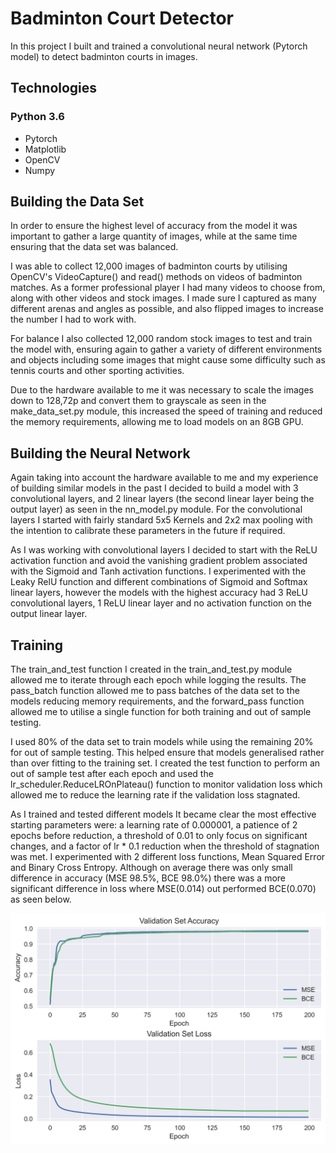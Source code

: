 # Badminton Court Detector

In this project I built and trained a convolutional neural network (Pytorch model) to detect badminton courts in images.

## Technologies
### Python 3.6
* Pytorch
* Matplotlib
* OpenCV
* Numpy

## Building the Data Set

In order to ensure the highest level of accuracy from the model it was important to gather a large quantity of images, while at the same time ensuring that the data set was balanced.

I was able to collect 12,000 images of badminton courts by utilising OpenCV's VideoCapture() and read() methods on videos of badminton matches. As a former professional player I had many videos to choose from, along with other videos and stock images. I made sure I captured as many different arenas and angles as possible, and also flipped images to increase the number I had to work with.

For balance I also collected 12,000 random stock images to test and train the model with, ensuring again to gather a variety of different environments and objects including some images that might cause some difficulty such as tennis courts and other sporting activities.

Due to the hardware available to me it was necessary to scale the images down to 128,72p and convert them to grayscale as seen in the make_data_set.py module, this increased the speed of training and reduced the memory requirements, allowing me to load models on an 8GB GPU.

## Building the Neural Network

Again taking into account the hardware available to me and my experience of building similar models in the past I decided to build a model with 3 convolutional layers, and 2 linear layers (the second linear layer being the output layer) as seen in the nn_model.py module. For the convolutional layers I started with fairly standard 5x5 Kernels and 2x2 max pooling with the intention to calibrate these parameters in the future if required. 

As I was working with convolutional layers I decided to start with the ReLU activation function and avoid the vanishing gradient problem associated with the Sigmoid and Tanh activation functions. I experimented with the Leaky RelU function and different combinations of Sigmoid and Softmax linear layers, however the models with the highest accuracy had 3 ReLU convolutional layers, 1 ReLU linear layer and no activation function on the output linear layer.

## Training

The train_and_test function I created in the train_and_test.py module allowed me to iterate through each epoch while logging the results. The pass_batch function allowed me to pass batches of the data set to the models reducing memory requirements, and the forward_pass function allowed me to utilise a single function for both training and out of sample testing.

I used 80% of the data set to train models while using the remaining 20% for out of sample testing. This helped ensure that models generalised rather than over fitting to the training set. I created the test function to perform an out of sample test after each epoch and used the lr_scheduler.ReduceLROnPlateau() function to monitor validation loss which allowed me to reduce the learning rate if the validation loss stagnated. 

As I trained and tested different models It became clear the most effective starting parameters were: a learning rate of 0.000001, a patience of 2 epochs before reduction, a threshold of 0.01 to only focus on significant changes, and a factor of lr * 0.1 reduction when the threshold of stagnation was met. I experimented with 2 different loss functions, Mean Squared Error and Binary Cross Entropy. Although on average there was only small difference in accuracy (MSE 98.5%, BCE 98.0%) there was a more significant difference in loss where MSE(0.014) out performed BCE(0.070) as seen below.

![Loss Functions](/detector/graphs/saves/loss_functions.png)
